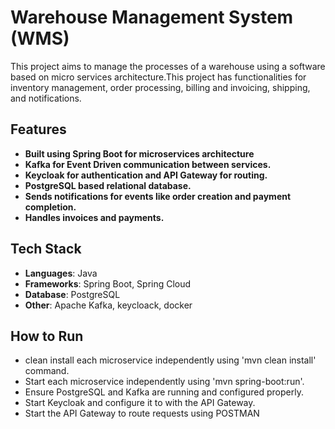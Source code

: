 # Warehouse Management System (WMS)

This project aims to manage the processes of a warehouse using a software based on micro services architecture.This project has functionalities for inventory management, order processing, billing and invoicing, shipping, and notifications.

## Features

- **Built using Spring Boot for microservices architecture**
- **Kafka for Event Driven communication between services.**
- **Keycloak for authentication and API Gateway for routing.**
- **PostgreSQL based relational database.**
- **Sends notifications for events like order creation and payment completion.**
- **Handles invoices and payments.**

## Tech Stack

- **Languages**: Java
- **Frameworks**: Spring Boot, Spring Cloud
- **Database**: PostgreSQL
- **Other**: Apache Kafka, keycloack, docker

## How to Run

- clean install each microservice independently using 'mvn clean install' command.
- Start each microservice independently using 'mvn spring-boot:run'.
- Ensure PostgreSQL and Kafka are running and configured properly.
- Start Keycloak and configure it to with the API Gateway.
- Start the API Gateway to route requests using POSTMAN
